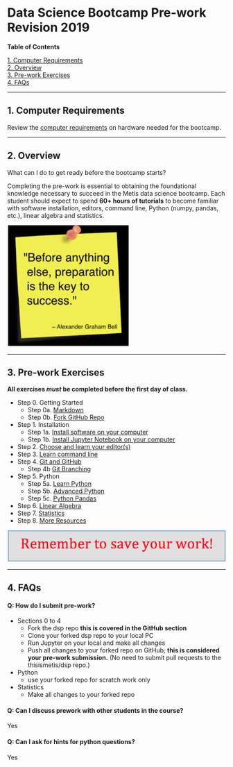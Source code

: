 # Data Science Bootcamp Pre-work Revision 2019

**Table of Contents**

[1. Computer Requirements](#section-a)  
[2. Overview](#section-b)  
[3. Pre-work Exercises](#section-c)  
[4. FAQs](#section-d)  

---

## <a name="section-a"></a>1.  Computer Requirements

Review the [computer requirements](resources/computer_requirements.md) on hardware needed for the bootcamp.  

---

## <a name="section-b"></a>2.  Overview

What can I do to get ready before the bootcamp starts?

Completing the pre-work is essential to obtaining the foundational knowledge necessary to succeed in the Metis data science bootcamp.  Each student should expect to spend **60+ hours of tutorials** to become familiar with software installation, editors, command line, Python (numpy, pandas, etc.), linear algebra and statistics.  

![pre](img/prep2.png)  

---

## <a name="section-c"></a>3.  Pre-work Exercises

**All exercises _must_ be completed before the first day of class.**

- Step 0.  Getting Started
    - Step 0a. [Markdown](lessons/markdown) 
    - Step 0b. [Fork GitHub Repo](lessons/git_fork)
- Step 1.  Installation  
    - Step 1a. [Install software on your computer](lessons/install)  
    - Step 1b. [Install Jupyter Notebook on your computer](lessons/install_jupyter)  
- Step 2. [Choose and learn your editor(s)](lessons/editors)
- Step 3. [Learn command line](lessons/command_line)  
- Step 4. [Git and GitHub](lessons/git_intro)
    - Step 4b [Git Branching](lessons/git_branches)
- Step 5. Python  
    - Step 5a. [Learn Python](lessons/python_intro)  
    - Step 5b. [Advanced Python](lessons/python_advanced)  
    - Step 5c. [Python Pandas](lessons/pandas_intro)  
- Step 6. [Linear Algebra](lessons/linear_algebra)
- Step 7. [Statistics](lessons/statistics)
- Step 8. [More Resources](lessons/more_resources)

![save your work](img/save_your_work.png)

---

## <a name="section-d"></a>4.  FAQs

#### Q:  How do I submit pre-work?  
* Sections 0 to 4
  * Fork the dsp repo **this is covered in the GitHub section**
  * Clone your forked dsp repo to your local PC 
  * Run Jupyter on your local and make all changes
  * Push all changes to your forked repo on GitHub; **this is considered your pre-work submission.**  (No need to submit pull requests to the thisismetis/dsp repo.)
* Python
  * use your forked repo for scratch work only
* Statistics
  * Make all changes to your forked repo

#### Q:  Can I discuss prework with other students in the course?
Yes

#### Q:  Can I ask for hints for python questions?
Yes
